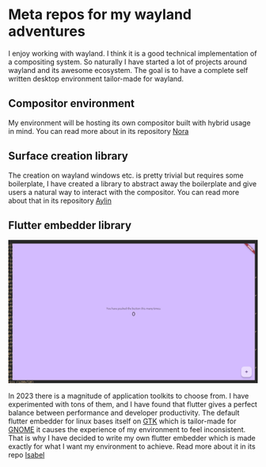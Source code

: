 # Meta repos for my wayland adventures

I enjoy working with wayland. I think it is a good technical implementation of a compositing system. So naturally I have
started a lot of projects around wayland and its awesome ecosystem. The goal is to have a complete self written desktop
environment tailor-made for wayland.

## Compositor environment

My environment will be hosting its own compositor built with hybrid usage in mind. You can read more about in its
repository [Nora](https://github.com/Eskpil/nora)

## Surface creation library

The creation on wayland windows etc. is pretty trivial but requires some boilerplate, I have created a library to
abstract away the boilerplate and give users a natural way to interact with the compositor. You can read more about that
in its repository [Aylin](https://github.com/Eskpil/aylin)

## Flutter embedder library

![demo](https://github.com/Eskpil/isabel/blob/master/assets/demo-screenshot.png)

In 2023 there is a magnitude of application toolkits to choose from. I have experimented with tons of them, and I have
found that flutter gives a perfect balance between performance and developer productivity. The default flutter embedder 
for linux bases itself on [GTK](https://gtk.io) which is tailor-made for [GNOME](https://gnome.org) it causes the 
experience of my environment to feel inconsistent. That is why I have decided to write my own flutter embedder which is 
made exactly for what I want my environment to achieve. Read more about it in its repo 
[Isabel](https://github.com/Eskpil/isabel)